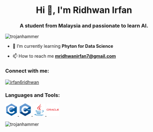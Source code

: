 <h1 align="center">Hi 👋, I'm Ridhwan Irfan</h1>
<h3 align="center">A student from Malaysia and passionate to learn AI.</h3>

<p align="left"> <img src="https://komarev.com/ghpvc/?username=trojanhammer&label=Profile%20views&color=0e75b6&style=flat" alt="trojanhammer" /> </p>

- 🌱 I’m currently learning **Phyton for Data Science**

- 📫 How to reach me **mridhwanirfan7@gmail.com**

<h3 align="left">Connect with me:</h3>
<p align="left">
<a href="https://twitter.com/irfan6ridhwan" target="blank"><img align="center" src="https://raw.githubusercontent.com/rahuldkjain/github-profile-readme-generator/master/src/images/icons/Social/twitter.svg" alt="irfan6ridhwan" height="30" width="40" /></a>
</p>

<h3 align="left">Languages and Tools:</h3>
<p align="left"> <a href="https://www.cprogramming.com/" target="_blank" rel="noreferrer"> <img src="https://raw.githubusercontent.com/devicons/devicon/master/icons/c/c-original.svg" alt="c" width="40" height="40"/> </a> <a href="https://www.w3schools.com/cpp/" target="_blank" rel="noreferrer"> <img src="https://raw.githubusercontent.com/devicons/devicon/master/icons/cplusplus/cplusplus-original.svg" alt="cplusplus" width="40" height="40"/> </a> <a href="https://www.java.com" target="_blank" rel="noreferrer"> <img src="https://raw.githubusercontent.com/devicons/devicon/master/icons/java/java-original.svg" alt="java" width="40" height="40"/> </a> <a href="https://www.oracle.com/" target="_blank" rel="noreferrer"> <img src="https://raw.githubusercontent.com/devicons/devicon/master/icons/oracle/oracle-original.svg" alt="oracle" width="40" height="40"/> </a> </p>

<p><img align="center" src="https://github-readme-streak-stats.herokuapp.com/?user=trojanhammer&" alt="trojanhammer" /></p>
